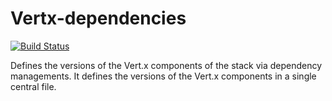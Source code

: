 # Vertx-dependencies

[![Build Status](https://travis-ci.org/vert-x3/vertx-dependencies.svg?branch=master)](https://travis-ci.org/vert-x3/vertx-dependencies)

Defines the versions of the Vert.x components of the stack via dependency managements. It defines the versions of the
Vert.x components in a single central file.

